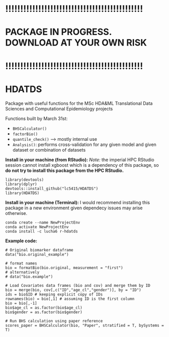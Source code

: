 # !!!!!!!!!!!!!!!!!!!!!!!!!!!!!!!!!!!!!!!!!!!!!!
# PACKAGE IN PROGRESS. DOWNLOAD AT YOUR OWN RISK
# !!!!!!!!!!!!!!!!!!!!!!!!!!!!!!!!!!!!!!!!!!!!!!


# HDATDS
Package with useful functions for the MSc HDA&amp;ML Translational Data Sciences and Computational Epidemiology projects

Functions built by March 31st:

* `BHSCalculator()`
* `factorBio()`
* `quantile_check()` --> mostly internal use
* `Analysis()`: performs cross-validation for any given model and given dataset or combination of datasets

__Install in your machine (from RStudio):__
_Note:_ the imperial HPC RStudio session cannot install xgboost which is a dependency of this package, so __do not try to install this package from the HPC RStudio.__
```
library(devtools)
library(dplyr)
devtools::install_github("lc5415/HDATDS")
library(HDATDS)
```

__Install in your machine (Terminal):__
I would recommend installing this package in a new environment given dependecy issues may arise otherwise.
```
conda create --name NewProjectEnv
conda activate NewProjectEnv
conda install -c lucha6 r-hdatds
```

__Example code:__
```
# Original biomarker dataframe
data("bio.original_example")

# format names
bio = formatBio(bio.original, measurement = "first")
# alternatively
# data("bio.example")

# Load Covariates data frames (bio and cov) and merge them by ID
bio = merge(bio, cov[,c("ID","age_cl","gender")], by = "ID")
ids = bio$ID # keeping explicit copy of IDs
rownames(bio) = bio[,1] # assuming ID is the first column
bio = bio[,-1]
bio$age_cl = as.factor(bio$age_cl)
bio$gender = as.factor(bio$gender)

# Run BHS calculation using paper reference
scores_paper = BHSCalculator(bio, "Paper", stratified = T, bySystems = T)
```
